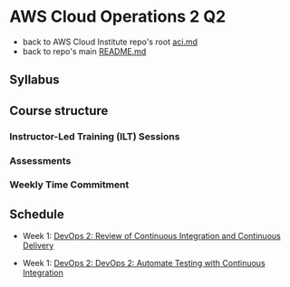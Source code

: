 # AWS Cloud Operations 2 Q2

* back to AWS Cloud Institute repo's root [aci.md](../aci.md)
* back to repo's main [README.md](../../../README.md)

## Syllabus

## Course structure

### Instructor-Led Training (ILT) Sessions

### Assessments

### Weekly Time Commitment

## Schedule

* Week 1: [DevOps 2: Review of Continuous Integration and Continuous Delivery](./W010DevOps2CICD.md)

* Week 1: [DevOps 2: DevOps 2: Automate Testing with Continuous Integration](./W012DevOps2AutomateTesting.md)
